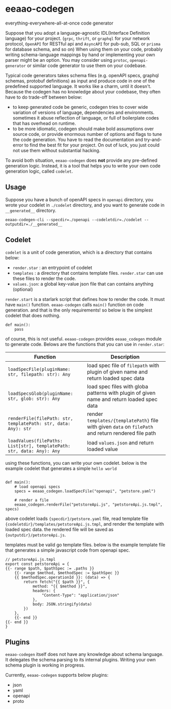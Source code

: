 # eeaao-codegen

everything-everywhere-all-at-once code generator

Suppose that you adopt a language-agnostic IDL(Interface Definition language) for your project. (`grpc`, `thrift`, or 
`graphql` for your network protocol, `OpenAPI` for RESTful api and `AsyncAPI` for pub-sub, SQL or `prisma` for database
schema, and so on) When using them on your code, probably writing schema-language mappings by hand or implementing your
own parser might be an option. You may consider using `protoc`, `openapi-generator` or similar code generator to use
them on your codebase.

Typical code generators takes schema files (e.g. openAPI specs, graphql schemas, protobuf definitions) as input and
produce code in one of the predefined supported language. It works like a charm, until it doesn't. Because the 
codegen has no knowledge about your codebase, they often have to do trade-off between below:
- to keep generated code be generic, codegen tries to cover wide variation of versions of language, dependencies and 
    environments. sometimes it abuse reflection of language, or full of boilerplate codes that has overhead on runtime.
- to be more idiomatic, codegen should make bold assumptions over source code, or provide enormous number of options and 
    flags to tune the code generation. You have to read the documentation and try-and-error to find the best fit for 
    your project. On out of luck, you just could not use them without substantial hacking.

To avoid both situation, `eeaao-codegen` does **not** provide any pre-defined generation logic. Instead, it is a tool that
helps you to write your own code generation logic, called `codelet`.

## Usage

Suppose you have a bunch of openAPI specs in `openapi` directory, you wrote your codelet in `./codelet` directory, and
you want to generate code in `__generated__` directory.

```
eeaao-codegen-cli --specdir=./openapi --codeletdir=./codelet --outputdir=./__generated__
```

## Codelet

`codelet` is a unit of code generation, which is a directory that contains below:
- `render.star` : an entrypoint of codelet
- `templates` : a directory that contains template files. `render.star` can use these files to render the code.
- `values.json`: a global key-value json file that can contains anything (optional)

`render.start` is a starlark script that defines how to render the code. It must have `main()` function. `eeaao-codegen`
calls `main()` function on code generation. and that is the only requirements! so below is the simplest codelet that does
nothing.

```starlark
def main():
    pass
```

of course, this is not useful. `eeaao-codegen` provides `eeaao_codegen` module to generate code. Belows are the functions
that you can use in `render.star`:

| Function                                                              | Description                                                                                          |
|-----------------------------------------------------------------------|------------------------------------------------------------------------------------------------------|
| `loadSpecFile(pluginName: str, filepath: str): Any`                   | load spec file of `filepath` with plugin of given name and return loaded spec data                   |
| `loadSpecsGlob(pluginName: str, glob: str): Any`                      | load spec files with globa patterns with plugin of given name and return loaded spec data            |
| `renderFile(filePath: str, templatePath: str, data: Any): str`        | render `templates/{templatePath}` file with given `data` on `filePath` and return rendered file path |
| `loadValues(filePaths: List[str], templatePath: str, data: Any): Any` | load `values.json` and return loaded value                                                           |

using these functions, you can write your own codelet. below is the example codelet that generates a simple `hello world`

```starlark

def main():
    # load openapi specs
    specs = eeaao_codegen.loadSpecFile("openapi", "petstore.yaml")

    # render a file
    eeaao_codegen.renderFile("petstoreApi.js", "petstoreApi.js.tmpl", specs)
```
above codelet loads `{specdir}/petstore.yaml` file, read template file `{codeletdir}/templates/petstoreApi.js.tmpl`, and
render the template with loaded spec data. the rendered file will be saved as `{outputdir}/petstoreApi.js`.

templates must be valid go template files. below is the example template file that generates a simple javascript code from openapi spec.

```gotemplate
// petstoreApi.js.tmpl
export const petstoreApi = {
{{- range $path, $pathSpec := .paths }}
    {{- range $method, $methodSpec := $pathSpec }}
    {{ $methodSpec.operationId }}: (data) => {
        return fetch("{{ $path }}", {
            method: "{{ $method }}",
            headers: {
                "Content-Type": "application/json"
            },
            body: JSON.stringify(data)
        })
    },
    {{- end }}
{{- end }}
}

```

## Plugins

`eeaao-codegen` itself does not have any knowledge about schema language. It delegates the schema parsing to
its internal plugins. Writing your own schema plugin is working in progress.

Currently, `eeaao-codegen` supports below plugins:
- json
- yaml
- openapi
- proto
